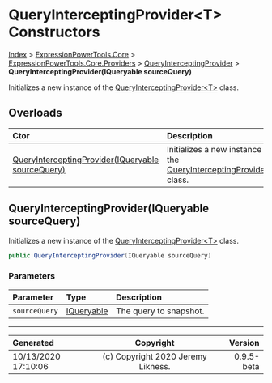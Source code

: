 ﻿# QueryInterceptingProvider&lt;T> Constructors

[Index](../index.md) > [ExpressionPowerTools.Core](ExpressionPowerTools.Core.a.md) > [ExpressionPowerTools.Core.Providers](ExpressionPowerTools.Core.Providers.n.md) > [QueryInterceptingProvider<T>](ExpressionPowerTools.Core.Providers.QueryInterceptingProvider`1.cs.md) > **QueryInterceptingProvider(IQueryable sourceQuery)**

Initializes a new instance of the [QueryInterceptingProvider&lt;T>](ExpressionPowerTools.Core.Providers.QueryInterceptingProvider`1.cs.md) class.

## Overloads

| Ctor | Description |
| :-- | :-- |
| [QueryInterceptingProvider(IQueryable sourceQuery)](#queryinterceptingprovideriqueryable-sourcequery) | Initializes a new instance of the [QueryInterceptingProvider&lt;T>](ExpressionPowerTools.Core.Providers.QueryInterceptingProvider`1.cs.md) class. |

## QueryInterceptingProvider(IQueryable sourceQuery)

Initializes a new instance of the [QueryInterceptingProvider&lt;T>](ExpressionPowerTools.Core.Providers.QueryInterceptingProvider`1.cs.md) class.

```csharp
public QueryInterceptingProvider(IQueryable sourceQuery)
```

### Parameters

| Parameter | Type | Description |
| :-- | :-- | :-- |
| `sourceQuery` | [IQueryable](https://docs.microsoft.com/dotnet/api/system.linq.iqueryable) | The query to snapshot. |



---

| Generated | Copyright | Version |
| :-- | :-: | --: |
| 10/13/2020 17:10:06 | (c) Copyright 2020 Jeremy Likness. | 0.9.5-beta |
